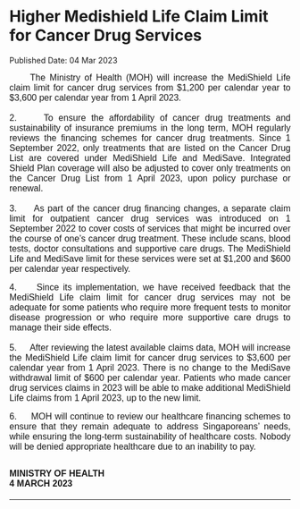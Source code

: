 <html>
    <meta http-equiv="Content-Type" content="text/html; charset=utf-8"/>
    <meta charset="utf-8"/>
    <title>Higher Medishield Life Claim Limit for Cancer Drug Services</title>
    <body><h1>Higher Medishield Life Claim Limit for Cancer Drug Services</h1>
    <p>Published Date: 04 Mar 2023</p> <p style="margin: 0in; font-size: 10pt; font-family: &quot;Times New Roman&quot;, serif; text-align: justify;"><span style="font-family: Arial;"><span style="font-size: 12pt;">&nbsp; &nbsp; &nbsp;The Ministry of Health (MOH) will increase the MediShield Life claim limit for cancer drug services from $1,200 per calendar year to $3,600 per calendar year from 1 April 2023.</span></span></p><p style="margin: 0in; font-size: 10pt; font-family: &quot;Times New Roman&quot;, serif; text-align: justify;"><span style="font-family: Arial;"><span style="font-size: 12pt;">&nbsp;</span></span></p><p style="margin: 0in; font-size: 12pt; font-family: &quot;Times New Roman&quot;, serif; text-align: justify;"><span style="font-family: Arial;">2.&nbsp; &nbsp; &nbsp;To ensure the affordability of cancer drug treatments and sustainability of insurance premiums in the long term, MOH regularly reviews the financing schemes for cancer drug treatments. Since 1 September 2022, only treatments that are listed on the Cancer Drug List are covered under MediShield Life and MediSave. Integrated Shield Plan coverage will also be adjusted to cover only treatments on the Cancer Drug List from 1 April 2023, upon policy purchase or renewal.</span></p><p style="margin: 0in; font-size: 12pt; font-family: &quot;Times New Roman&quot;, serif; text-align: justify;"><span style="font-family: Arial;">&nbsp;</span></p><p style="margin: 0in; font-size: 12pt; font-family: &quot;Times New Roman&quot;, serif; text-align: justify;"><span style="font-family: Arial;">3.&nbsp; &nbsp; &nbsp;As part of the cancer drug financing changes, a separate claim limit for outpatient cancer drug services was introduced on 1 September 2022 to cover costs of services that might be incurred over the course of one’s cancer drug treatment. These include scans, blood tests, doctor consultations and supportive care drugs. The MediShield Life and MediSave limit for these services were set at $1,200 and $600 per calendar year respectively.</span></p><p style="margin: 0in 0in 0in 0.5in; font-size: 10pt; font-family: &quot;Times New Roman&quot;, serif; text-align: justify;"><span style="font-family: Arial;">&nbsp;</span></p><p style="margin: 0in; font-size: 12pt; font-family: &quot;Times New Roman&quot;, serif; text-align: justify;"><span style="font-family: Arial;">4.&nbsp; &nbsp; &nbsp;Since its implementation, we have received feedback that the MediShield Life claim limit for cancer drug services may not be adequate for some patients who require more frequent tests to monitor disease progression or who require more supportive care drugs to manage their side effects.</span></p><p style="margin: 0in; font-size: 12pt; font-family: &quot;Times New Roman&quot;, serif; text-align: justify;"><span style="font-family: Arial;">&nbsp;</span></p><p style="margin: 0in; font-size: 12pt; font-family: &quot;Times New Roman&quot;, serif; text-align: justify;"><span style="font-family: Arial;">5.&nbsp; &nbsp; &nbsp;After reviewing the latest available claims data, MOH will increase the MediShield Life claim limit for cancer drug services to $3,600 per calendar year from 1 April 2023. There is no change to the MediSave withdrawal limit of $600 per calendar year. Patients who made cancer drug services claims in 2023 will be able to make additional MediShield Life claims from 1 April 2023, up to the new limit.</span></p><p style="margin: 0in 0in 0in 0.5in; font-size: 10pt; font-family: &quot;Times New Roman&quot;, serif; text-align: justify;"><span style="font-family: Arial;">&nbsp;</span></p><p style="margin: 0in; font-size: 12pt; font-family: &quot;Times New Roman&quot;, serif; text-align: justify;"><span style="font-family: Arial;">6.&nbsp; &nbsp; &nbsp;MOH will continue to review our healthcare financing schemes to ensure that they remain adequate to address Singaporeans’ needs, while ensuring the long-term sustainability of healthcare costs. Nobody will be denied appropriate healthcare due to an inability to pay.</span></p><p style="margin: 0in; font-size: 10pt; font-family: &quot;Times New Roman&quot;, serif; text-align: justify;"><span style="font-family: Arial;">&nbsp;</span></p><p style="margin: 0in; font-size: 10pt; font-family: &quot;Times New Roman&quot;, serif; text-align: justify;"><span style="font-family: Arial;">&nbsp;</span></p><p class="Default" style="margin: 0in; font-size: 12pt; font-family: Arial, sans-serif; text-align: justify;"><span style="font-family: Arial;"><strong>MINISTRY OF HEALTH</strong></span></p><div style="padding: 0in 0in 1pt; border-top: none; border-right: none; border-bottom-width: 1pt; border-bottom-style: solid; border-left: none; text-align: justify;"><p class="Default" style="margin: 0in; padding: 0in; font-size: 12pt; font-family: Arial, sans-serif; border: none; text-align: justify;"><span style="font-family: Arial;"><strong>4 MARCH 2023</strong></span></p><p class="Default" style="margin: 0in; padding: 0in; font-size: 12pt; font-family: Arial, sans-serif; border: none; text-align: justify;"><span style="font-family: Arial;"><strong>&nbsp;</strong></span></p></div><p style="margin: 0in; font-size: 10pt; font-family: &quot;Times New Roman&quot;, serif; text-align: justify;"><span style="font-family: Arial;"><strong><span style="font-size: 12pt;">&nbsp;</span></strong></span></p><p style="margin: 0in; font-size: 10pt; font-family: &quot;Times New Roman&quot;, serif; text-align: justify;"><span style="font-family: Arial;">&nbsp;</span></p></body>
</html>
